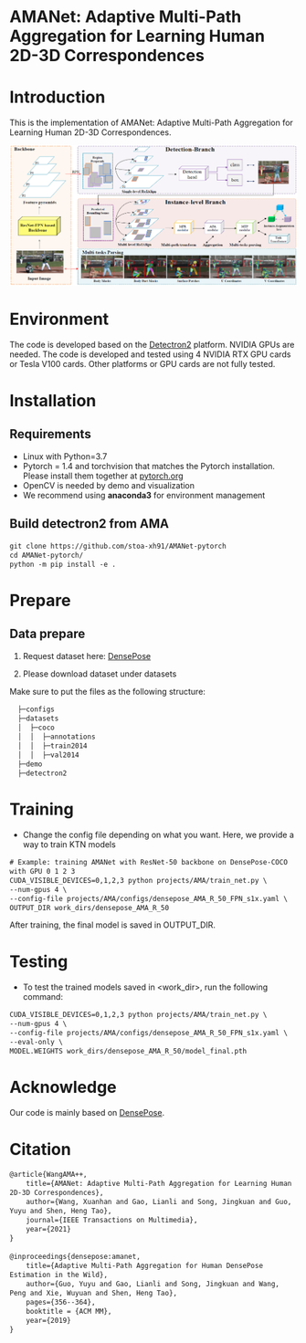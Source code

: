 # AMANet: Adaptive Multi-Path Aggregation for Learning Human 2D-3D Correspondences

# Introduction
This is the implementation of AMANet: Adaptive Multi-Path Aggregation for Learning Human 2D-3D Correspondences. 

![](/figures/framework.jpg)
# Environment
The code is developed based on the [Detectron2](https://github.com/facebookresearch/detectron2) platform. NVIDIA GPUs are needed. The code is developed and tested using 4 NVIDIA RTX GPU cards or Tesla V100 cards. Other platforms or GPU cards are not fully tested.
# Installation
## Requirements
- Linux with Python=3.7
- Pytorch = 1.4 and torchvision that matches the Pytorch installation. Please install them together at [pytorch.org](https://pytorch.org/)
- OpenCV is needed by demo and visualization
- We recommend using **anaconda3** for environment management

## Build detectron2 from AMA
```
git clone https://github.com/stoa-xh91/AMANet-pytorch
cd AMANet-pytorch/
python -m pip install -e .
```

# Prepare

## Data prepare


1. Request dataset here: [DensePose](https://github.com/facebookresearch/detectron2)

2. Please download dataset under datasets

Make sure to put the files as the following structure:

```
  ├─configs
  ├─datasets
  │  ├─coco
  │  │  ├─annotations
  │  │  ├─train2014
  │  │  ├─val2014
  ├─demo
  ├─detectron2
```

# Training 
- Change the config file depending on what you want. Here, we provide a way to train KTN models
```
# Example: training AMANet with ResNet-50 backbone on DensePose-COCO with GPU 0 1 2 3
CUDA_VISIBLE_DEVICES=0,1,2,3 python projects/AMA/train_net.py \
--num-gpus 4 \
--config-file projects/AMA/configs/densepose_AMA_R_50_FPN_s1x.yaml \
OUTPUT_DIR work_dirs/densepose_AMA_R_50
```
After training, the final model is saved in OUTPUT_DIR.

# Testing
- To test the trained models saved in <work_dir>, run the following command:
```
CUDA_VISIBLE_DEVICES=0,1,2,3 python projects/AMA/train_net.py \
--num-gpus 4 \
--config-file projects/AMA/configs/densepose_AMA_R_50_FPN_s1x.yaml \
--eval-only \
MODEL.WEIGHTS work_dirs/densepose_AMA_R_50/model_final.pth
```

# Acknowledge
Our code is mainly based on [DensePose](https://github.com/facebookresearch/detectron2/tree/main/projects/DensePose). 

# Citation

```
@article{WangAMA++,  
	title={AMANet: Adaptive Multi-Path Aggregation for Learning Human 2D-3D Correspondences},
	author={Wang, Xuanhan and Gao, Lianli and Song, Jingkuan and Guo, Yuyu and Shen, Heng Tao},  
	journal={IEEE Transactions on Multimedia},   
	year={2021}
}

@inproceedings{densepose:amanet,
	title={Adaptive Multi-Path Aggregation for Human DensePose Estimation in the Wild},
	author={Guo, Yuyu and Gao, Lianli and Song, Jingkuan and Wang, Peng and Xie, Wuyuan and Shen, Heng Tao},
	pages={356--364},
	booktitle = {ACM MM},
	year={2019}
}

```